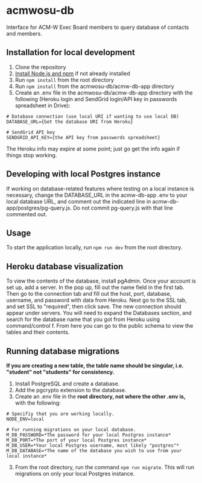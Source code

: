# acmwosu-db
Interface for ACM-W Exec Board members to query database of contacts and members.

## Installation for local development
1. Clone the repository
2. [Install Node.js and npm](https://docs.npmjs.com/downloading-and-installing-node-js-and-npm) if not already installed
3. Run ```npm install``` from the root directory
4. Run ```npm install``` from the acmwosu-db/acmw-db-app directory
5. Create an .env file in the acmwosu-db/acmw-db-app directory with the following (Heroku login and SendGrid login/API key in passwords spreadsheet in Drive):
~~~~
# Database connection (use local URI if wanting to use local DB)
DATABASE_URL={Get the database URI from Heroku}

# SendGrid API key
SENDGRID_API_KEY={the API key from passwords spreadsheet}
~~~~
The Heroku info may expire at some point; just go get the info again if things stop working.

## Developing with local Postgres instance
If working on database-related features where testing on a local instance is necessary, change the DATABASE_URL in the acmw-db-app .env to your local database URL, and comment out the indicated line in acmw-db-app/postgres/pg-query.js. Do not commit pg-query.js with that line commented out.

## Usage
To start the application locally, run ```npm run dev``` from the root directory.

## Heroku database visualization
To view the contents of the database, install pgAdmin. Once your account is set up, add a server. In the pop up, fill out the name field in the first tab. Then go to the connection tab and fill out the host, port, database, username, and password with data from Heroku. Next go to the SSL tab, and set SSL to "required", then click save. The new connection should appear under servers. You will need to expand the Databases section, and search for the database name that you got from Heroku using command/control f. From here you can go to the public schema to view the tables and their contents.

## Running database migrations
**If you are creating a new table, the table name should be singular, i.e. "student" not "students" for consistency.**
1. Install PostgreSQL and create a database.
2. Add the pgcrypto extension to the database.
3. Create an .env file in the **root directory, not where the other .env is,** with the following:
~~~~
# Specifiy that you are working locally.
NODE_ENV=local
  
# For running migrations on your local database.
M_DB_PASSWORD=*The password for your local Postgres instance*
M_DB_PORT=*The port of your local Postgres instance*
M_DB_USER=*Your local Postgres username, most likely "postgres"*
M_DB_DATABASE=*The name of the database you wish to use from your local instance*
~~~~
3. From the root directory, run the command ```npm run migrate```. This will run migrations on only your local Postgres instance.
